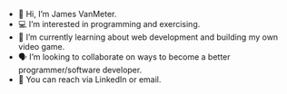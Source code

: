 - 👋 Hi, I’m James VanMeter.
- 💻 I’m interested in programming and exercising.
- 🧠 I’m currently learning about web development and building my own video game.
- 🗣 I’m looking to collaborate on ways to become a better programmer/software developer.
- 📧 You can reach via LinkedIn or email. 

<!---
KaiWyrmsbane/KaiWyrmsbane is a ✨ special ✨ repository because its `README.md` (this file) appears on your GitHub profile.
You can click the Preview link to take a look at your changes.
--->
